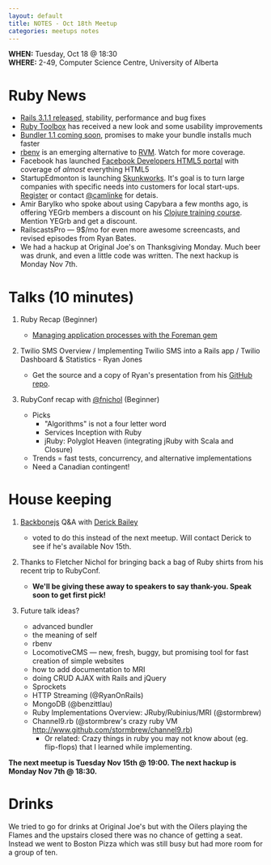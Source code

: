 ```yaml
---
layout: default
title: NOTES - Oct 18th Meetup
categories: meetups notes
---
```


**WHEN:** Tuesday, Oct 18 @ 18:30  
**WHERE:** 2-49, Computer Science Centre, University of Alberta

# Ruby News

* [Rails 3.1.1 released](http://weblog.rubyonrails.org/2011/10/7/ann-rails-3-1-1), stability, performance and bug fixes
* [Ruby Toolbox](https://www.ruby-toolbox.com/) has received a new look and some usability improvements
* [Bundler 1.1 coming soon](http://patshaughnessy.net/2011/10/14/why-bundler-1-1-will-be-much-faster), promises to make your bundle installs much faster
* [rbenv](https://github.com/sstephenson/rbenv) is an emerging alternative to [RVM](http://beginrescueend.com/). Watch for more coverage.
* Facebook has launched [Facebook Developers HTML5 portal](http://developers.facebook.com/html5/) with coverage of _almost_ everything HTML5
* StartupEdmonton is launching [Skunkworks](http://www.startupedmonton.com/programs/skunkworksama/). It's goal is to turn large companies with specific needs into customers for local start-ups. [Register](http://startupedmonton.us2.list-manage.com/track/click?u=2377f4179be75c709aff59ed3&id=600e7a4e78&e=d9c59f227b) or contact [@camlinke](http://twitter.com/camlinke) for detais.
* Amir Barylko who spoke about using Capybara a few months ago, is offering YEGrb members a discount on his [Clojure training course](http://maventhought.com/?p=882). Mention YEGrb and get a discount.
* RailscastsPro — 9$/mo for even more awesome screencasts, and revised episodes from Ryan Bates.
* We had a hackup at Original Joe's on Thanksgiving Monday. Much beer was drunk, and even a little code was written. The next hackup is Monday Nov 7th.

# Talks (10 minutes)

1. Ruby Recap (Beginner)

   * [Managing application processes with the Foreman gem](Managing-application-processes-with-the-Foreman-gem)

1. Twilio SMS Overview / Implementing Twilio SMS into a Rails app / Twilio Dashboard & Statistics - Ryan Jones

   * Get the source and a copy of Ryan's presentation from his [GitHub repo](https://github.com/RyanonRails/twilio_example_rails).

1. RubyConf recap with [@fnichol](http://twitter.com/fnichol) (Beginner)

   * Picks
     * "Algorithms" is not a four letter word
     * Services Inception with Ruby
     * jRuby: Polyglot Heaven (integrating jRuby with Scala and Closure)
   * Trends = fast tests, concurrency, and alternative implementations
   * Need a Canadian contingent!

# House keeping

1. [Backbonejs](http://documentcloud.github.com/backbone/) Q&A with [Derick Bailey](http://lostechies.com/derickbailey/author/derickbailey/)

   * voted to do this instead of the next meetup. Will contact Derick to see if he's available Nov 15th.

1. Thanks to Fletcher Nichol for bringing back a bag of Ruby shirts from his recent trip to RubyConf.

   * **We'll be giving these away to speakers to say thank-you. Speak soon to get first pick!**

1. Future talk ideas?

   * advanced bundler
   * the meaning of self
   * rbenv
   * LocomotiveCMS — new, fresh, buggy, but promising tool for fast creation of simple websites
   * how to add documentation to MRI
   * doing CRUD AJAX with Rails and jQuery
   * Sprockets
   * HTTP Streaming (@RyanOnRails)
   * MongoDB (@benzittlau)
   * Ruby Implementations Overview: JRuby/Rubinius/MRI (@stormbrew)
   * Channel9.rb (@stormbrew's crazy ruby VM http://www.github.com/stormbrew/channel9.rb)
     * Or related: Crazy things in ruby you may not know about (eg. flip-flops) that I learned while implementing.

**The next meetup is Tuesday Nov 15th @ 19:00. The next hackup is Monday Nov 7th @ 18:30.**

# Drinks

We tried to go for drinks at Original Joe's but with the Oilers playing the Flames and the upstairs closed there was no chance of getting a seat. Instead we went to Boston Pizza which was still busy but had more room for a group of ten.
